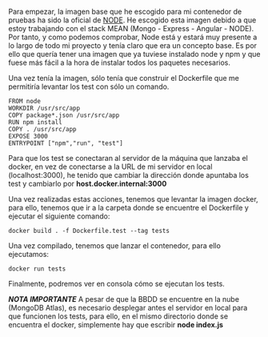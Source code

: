 Para empezar, la imagen base que he escogido para mi contenedor de pruebas ha sido la oficial de [NODE](https://hub.docker.com/_/node). He escogido esta imagen debido a que estoy trabajando con el stack MEAN (Mongo - Express - Angular - NODE). Por tanto, y como podemos comprobar, Node está y estará muy presente a lo largo de todo mi proyecto y tenía claro que era un concepto base. Es por ello que quería tener una imagen que ya tuviese instalado node y npm y que fuese más fácil a la hora de instalar todos los paquetes necesarios.

Una vez tenía la imagen, sólo tenía que construir el Dockerfile que me permitiría levantar los test con sólo un comando.

~~~
FROM node
WORKDIR /usr/src/app
COPY package*.json /usr/src/app
RUN npm install
COPY . /usr/src/app
EXPOSE 3000
ENTRYPOINT ["npm","run", "test"]
~~~

Para que los test se conectaran al servidor de la máquina que lanzaba el docker, en vez de conectarse a la URL de mi servidor en local (localhost:3000), he tenido que cambiar la dirección donde apuntaba los test y cambiarlo por **host.docker.internal:3000**

Una vez realizadas estas acciones, tenemos que levantar la imagen docker, para ello, tenemos que ir a la carpeta donde se encuentre el Dockerfile y ejecutar el siguiente comando:
~~~
docker build . -f Dockerfile.test --tag tests
~~~

Una vez compilado, tenemos que lanzar el contenedor, para ello ejecutamos:
~~~
docker run tests
~~~

Finalmente, podremos ver en consola cómo se ejecutan los tests.

***NOTA IMPORTANTE***
A pesar de que la BBDD se encuentre en la nube (MongoDB Atlas), es necesario desplegar antes el servidor en local para que funcionen los tests, para ello, en el mismo directorio donde se encuentra el docker, simplemente hay que escribir **node index.js**
